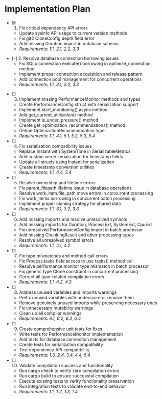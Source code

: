 # Implementation Plan

- [x] 1. Fix critical dependency API errors
  - Update sysinfo API usage to current version methods
  - Fix git2 CloneConfig depth field error
  - Add missing Duration import in database schema
  - _Requirements: 1.1, 2.1, 2.2, 2.3_

- [-] 2. Resolve database connection borrowing issues
  - Fix SQLx connection execute() borrowing in optimize_connection method
  - Implement proper connection acquisition and release pattern
  - Add connection pool management for concurrent operations
  - _Requirements: 1.1, 3.1, 3.2, 3.3_

- [ ] 3. Implement missing PerformanceMonitor methods and types
  - Create PerformanceConfig struct with serialization support
  - Implement start_monitoring() async method
  - Add get_current_utilization() method
  - Implement is_under_pressure() method
  - Create get_optimization_recommendations() method
  - Define OptimizationRecommendation type
  - _Requirements: 1.1, 4.1, 5.1, 5.2, 5.3, 5.4_

- [ ] 4. Fix serialization compatibility issues
  - Replace Instant with SystemTime in SerializableMetrics
  - Add custom serde serialization for timestamp fields
  - Update all structs using Instant for serialization
  - Create timestamp conversion utilities
  - _Requirements: 1.1, 4.4, 5.4_

- [ ] 5. Resolve ownership and lifetime errors
  - Fix parent_filepath lifetime issue in database operations
  - Resolve work_item.file_path move errors in concurrent processing
  - Fix work_items borrowing in concurrent batch processing
  - Implement proper cloning strategy for shared data
  - _Requirements: 1.1, 3.1, 3.2, 3.3_

- [ ] 6. Add missing imports and resolve unresolved symbols
  - Add missing imports for Duration, ProcessExt, SystemExt, CpuExt
  - Fix unresolved PerformanceConfig import in batch processor
  - Add missing ChunkingResult and other processing types
  - Resolve all unresolved symbol errors
  - _Requirements: 1.1, 4.1, 4.2_

- [ ] 7. Fix type mismatches and method call errors
  - Fix Process.tasks field access to use tasks() method call
  - Resolve performance monitor type mismatch in batch processor
  - Fix generic type Clone constraint in concurrent processing
  - Correct all type-related compilation errors
  - _Requirements: 1.1, 4.2, 4.3_

- [ ] 8. Address unused variables and imports warnings
  - Prefix unused variables with underscore or remove them
  - Remove genuinely unused imports while preserving necessary ones
  - Fix unnecessary mutability warnings
  - Clean up all compiler warnings
  - _Requirements: 6.1, 6.2, 6.3, 6.4_

- [ ] 9. Create comprehensive unit tests for fixes
  - Write tests for PerformanceMonitor implementation
  - Add tests for database connection management
  - Create tests for serialization compatibility
  - Test dependency API compatibility
  - _Requirements: 1.3, 2.4, 3.4, 4.4, 5.4_

- [ ] 10. Validate compilation success and functionality
  - Run cargo check to verify zero compilation errors
  - Run cargo build to ensure successful compilation
  - Execute existing tests to verify functionality preservation
  - Run integration tests to validate end-to-end behavior
  - _Requirements: 1.1, 1.2, 1.3, 1.4_

  
